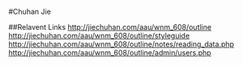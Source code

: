 #Chuhan Jie


##Relavent Links
http://jiechuhan.com/aau/wnm_608/outline
http://jiechuhan.com/aau/wnm_608/outline/styleguide
http://jiechuhan.com/aau/wnm_608/outline/notes/reading_data.php
http://jiechuhan.com/aau/wnm_608/outline/admin/users.php